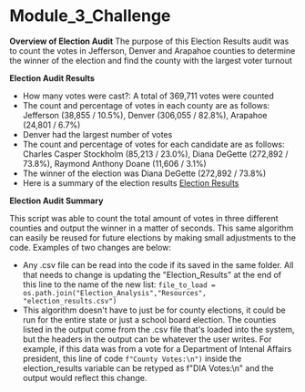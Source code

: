 # Module_3_Challenge
**Overview of Election Audit**
The purpose of this Election Results audit was to count the votes in Jefferson, Denver and Arapahoe counties to determine the winner of the election and find the county with the largest voter turnout

**Election Audit Results**

- How many votes were cast?: A total of 369,711 votes were counted
- The count and percentage of votes in each county are as follows: Jefferson (38,855 / 10.5%), Denver (306,055 / 82.8%), Arapahoe (24,801 / 6.7%)
- Denver had the largest number of votes
- The count and percentage of votes for each candidate are as follows: Charles Casper Stockholm (85,213 / 23.0%), Diana DeGette (272,892 / 73.8%), Raymond Anthony Doane (11,606 / 3.1%)
- The winner of the election was Diana DeGette (272,892 / 73.8%)
- Here is a summary of the election results [Election Results]("C:\Users\jvanv\Election_Analysis\analysis\election_results.txt")

**Election Audit Summary**

This script was able to count the total amount of votes in three different counties and output the winner in a matter of seconds. This same algorithm can easily be reused for future elections by making small adjustments to the code. Examples of two changes are below:
- Any .csv file can be read into the code if its saved in the same folder. All that needs to change is updating the "Election_Results" at the end of this line to the name of the new list: `file_to_load = os.path.join("Election_Analysis","Resources", "election_results.csv")`
- This algorithm doesn't have to just be for county elections, it could be run for the entire state or just a school board election. The counties listed in the output come from the .csv file that's loaded into the system, but the headers in the output can be whatever the user writes. For example, if this data was from a vote for a Department of Intenal Affairs president, this line of code `f"County Votes:\n")` inside the election_results variable can be retyped as f"DIA Votes:\n" and the output would reflect this change.
